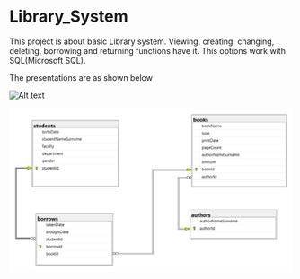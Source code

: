 # Library_System

This project is about basic Library system.
Viewing, creating, changing, deleting, borrowing and returning functions have it. This options work with SQL(Microsoft SQL).


The presentations are as shown below

![ Alt text](flowChart.png)  [](flowChart.png)

![ Alt text](sqlDiagram.png)  [](sqlDiagram.png)
